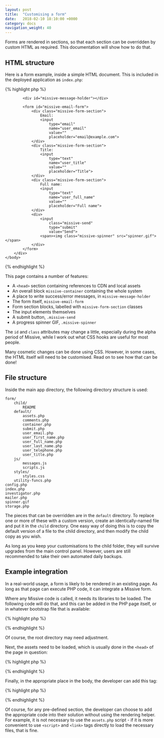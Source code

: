 ```yaml
---
layout: post
title:  "Customising a form"
date:   2018-02-10 18:10:00 +0000
category: docs
navigation_weight: 40
---
```


Forms are rendered in sections, so that each section can be overridden by custom
HTML as required. This documentation will show how to do that.

## HTML structure

Here is a form example, inside a simple HTML document. This is included
in the deployed application as `index.php`:

{% highlight php %}
<!DOCTYPE html>
<html>
    <head>
        <title>Demo of form-to-email system</title>
        <script
            src="https://code.jquery.com/jquery-3.2.1.min.js"
            integrity="sha256-hwg4gsxgFZhOsEEamdOYGBf13FyQuiTwlAQgxVSNgt4="
            crossorigin="anonymous"></script>
        <script type="text/javascript" src="form/js/scripts.js"></script>
        <script type="text/javascript" src="form/js/messages.js"></script>
        <link href="form/styles/styles.css" rel="stylesheet">
    </head>
    <body>
        <div id="missive-container">

            <div id="missive-message-holder"></div>

            <form id="missive-email-form">
                <div class="missive-form-section">
                    Email:
                    <input
                        type="email"
                        name="user_email"
                        value=""
                        placeholder="email@example.com">
                </div>
                <div class="missive-form-section">
                    Title:
                    <input
                        type="text"
                        name="user_title"
                        value=""
                        placeholder="Title">
                </div>
                <div class="missive-form-section">
                    Full name:
                    <input
                        type="text"
                        name="user_full_name"
                        value=""
                        placeholder="Full name">
                </div>
                <div>
                    <input
                        class="missive-send"
                        type="submit"
                        value="Send">
                    <span><img class="missive-spinner" src="spinner.gif"></span>
                </div>
            </form>
        </div>
    </body>
</html>
{% endhighlight %}

This page contains a number of features:

* A `<head>` section containing references to CDN and local assets
* An overall block `missive-container` containing the whole system
* A place to write success/error messages, in `missive-message-holder`
* The form itself, `missive-email-form`
* Form section blocks, labelled with `missive-form-section` classes
* The input elements themselves
* A submit button, `.missive-send`
* A progress spinner GIF, `.missive-spinner`

The `id` and `class` attributes may change a little, especially during the alpha
period of Missive, while I work out what CSS hooks are useful for most people.

Many cosmetic changes can be done using CSS. However, in some cases, the HTML
itself will need to be customised. Read on to see how that can be done!

## File structure

Inside the main app directory, the following directory structure is used:

    form/
        child/
            README
        default/
            assets.php
            comments.php
            container.php
            submit.php
            user_email.php
            user_first_name.php
            user_full_name.php
            user_last_name.php
            user_telephone.php
            user_title.php
        js/
            messages.js
            scripts.js
        styles/
            styles.css
        utility-funcs.php
    config.php
    index.php
    investigator.php
    mailer.php
    spinner.gif
    storage.php

The pieces that can be overridden are in the `default` directory. To replace one or
more of these with a custom version, create an identically-named file and put it in
the `child` directory. One easy way of doing this is to copy the default version of
a file to the child directory, and then modify the child copy as you wish.

As long as you keep your customisations to the child folder, they will survive
upgrades from the main control panel. However, users are still recommended to take
their own automated daily backups.

Example integration
---

In a real-world usage, a form is likely to be rendered in an existing page. As long
as that page can execute PHP code, it can integrate a Missive form.

Where any Missive code is called, it needs its libraries to be loaded. The following
code will do that, and this can be added in the PHP page itself, or in whatever
bootstrap file that is available:

{% highlight php %}
<?php
$root = __DIR__;
require_once $root . '/vendor/autoload.php';
require_once $root . '/form/utility-funcs.php';
?>
{% endhighlight %}

Of course, the root directory may need adjustment.

Next, the assets need to be loaded, which is usually done in the `<head>` of the
page in question:

{% highlight php %}
<?php renderTemplate('assets.php') ?>
{% endhighlight %}

Finally, in the appropriate place in the body, the developer can add this tag:

{% highlight php %}
<?php renderTemplate('container.php') ?>
{% endhighlight %}

Of course, for any pre-defined section, the developer can choose to add the
appropriate code into their solution without using the rendering helper. For
example, it is not necessary to use the `assets.php` script - if it is more
convenient to use `<script>` and `<link>` tags directly to load the necessary
files, that is fine.
